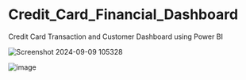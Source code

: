 # Credit_Card_Financial_Dashboard
Credit Card Transaction and Customer Dashboard using Power BI


![Screenshot 2024-09-09 105328](https://github.com/user-attachments/assets/49d35547-dff7-4cb6-9fdc-265b71045815)


![image](https://github.com/user-attachments/assets/2565b6d2-ccbe-43df-87f1-70cc26ce2318)


